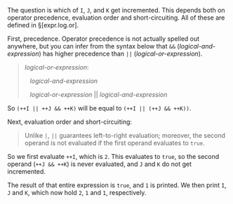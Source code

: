 The question is which of `I`, `J`, and `K` get incremented. This depends both on operator precedence, evaluation order and short-circuiting. All of these are defined in §[expr.log.or].

First, precedence. Operator precedence is not actually spelled out anywhere, but you can infer from the syntax below that `&&` (*logical-and-expression*) has higher precedence than `||` (*logical-or-expression*).

> *logical-or-expression*:
>
> &nbsp;&nbsp; *logical-and-expression*
>
> &nbsp;&nbsp; *logical-or-expression* || *logical-and-expression*

So `(++I || ++J && ++K)` will be equal to `(++I || (++J && ++K))`.

Next, evaluation order and short-circuiting:

> Unlike `|`, `||` guarantees left-to-right evaluation; moreover, the second operand is not evaluated if the first operand evaluates to `true`.

So we first evaluate `++I`, which is `2`. This evaluates to `true`, so the second operand (`++J && ++K`) is never evaluated, and `J` and `K` do not get incremented.

The result of that entire expression is `true`, and `1` is printed. We then print `I`, `J` and `K`, which now hold `2`, `1` and `1`, respectively.